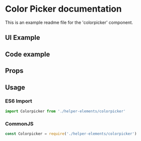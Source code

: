 # Color Picker documentation

This is an example readme file for the 'colorpicker' component.

## UI Example

<!-- STORY -->

## Code example

<!-- SOURCE -->

## Props

<!-- PROPS -->

## Usage

### ES6 Import
```js
import Colorpicker from './helper-elements/colorpicker'
```

### CommonJS

```js
const Colorpicker = require('./helper-elements/colorpicker')
